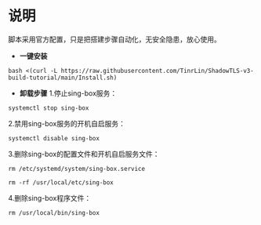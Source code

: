 # **说明**
脚本采用官方配置，只是把搭建步骤自动化，无安全隐患，放心使用。
- **一键安装**
```
bash <(curl -L https://raw.githubusercontent.com/TinrLin/ShadowTLS-v3-build-tutorial/main/Install.sh)
```
- **卸载步骤**
1.停止sing-box服务：
```
systemctl stop sing-box
```
2.禁用sing-box服务的开机自启服务：
```
systemctl disable sing-box
```
3.删除sing-box的配置文件和开机自启服务文件：
```
rm /etc/systemd/system/sing-box.service
```
```
rm -rf /usr/local/etc/sing-box
```
4.删除sing-box程序文件：
```
rm /usr/local/bin/sing-box
```
